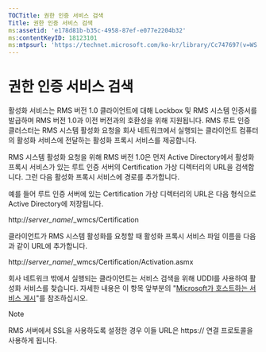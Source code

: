 ```yaml
---
TOCTitle: 권한 인증 서비스 검색
Title: 권한 인증 서비스 검색
ms:assetid: 'e178d81b-b35c-4958-87ef-e077e2204b32'
ms:contentKeyID: 18123101
ms:mtpsurl: 'https://technet.microsoft.com/ko-kr/library/Cc747697(v=WS.10)'
---
```


권한 인증 서비스 검색
=====================

활성화 서비스는 RMS 버전 1.0 클라이언트에 대해 Lockbox 및 RMS 시스템 인증서를 발급하며 RMS 버전 1.0과 이전 버전과의 호환성을 위해 지원됩니다. RMS 루트 인증 클러스터는 RMS 시스템 활성화 요청을 회사 네트워크에서 실행되는 클라이언트 컴퓨터의 활성화 서비스에 전달하는 활성화 프록시 서비스를 제공합니다.

RMS 시스템 활성화 요청을 위해 RMS 버전 1.0은 먼저 Active Directory에서 활성화 프록시 서비스가 있는 루트 인증 서버의 Certification 가상 디렉터리의 URL을 검색합니다. 그런 다음 활성화 프록시 서비스에 경로를 추가합니다.

예를 들어 루트 인증 서버에 있는 Certification 가상 디렉터리의 URL은 다음 형식으로 Active Directory에 저장됩니다.

http://*server\_name*/\_wmcs/Certification

클라이언트가 RMS 시스템 활성화를 요청할 때 활성화 프록시 서비스 파일 이름을 다음과 같이 URL에 추가합니다.

http://*server\_name*/\_wmcs/Certification/Activation.asmx

회사 네트워크 밖에서 실행되는 클라이언트는 서비스 검색을 위해 UDDI를 사용하여 활성화 서비스를 찾습니다. 자세한 내용은 이 항목 앞부분의 "[Microsoft가 호스트하는 서비스 게시](https://technet.microsoft.com/7ee8cb4d-1b46-48be-8a4c-5ff6a458231a)"를 참조하십시오.

> [!Note]  
> RMS 서버에서 SSL을 사용하도록 설정한 경우 이들 URL은 https:// 연결 프로토콜을 사용하게 됩니다. 
